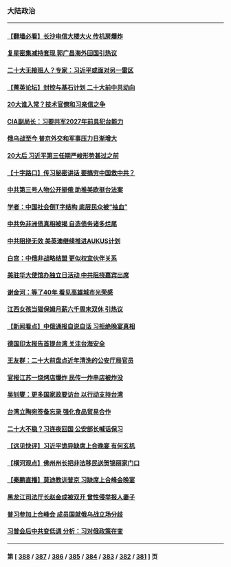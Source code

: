 ### 大陆政治
---
#### [【翻墙必看】长沙电信大楼大火 传机房爆炸](../../pages/ncid277/n13827412.md) 
#### [复星密集减持套现 郭广昌海外回国引热议](../../pages/ncid277/n13827396.md) 
#### [二十大无接班人？专家：习近平或面对另一雷区](../../pages/ncid277/n13827381.md) 
#### [【菁英论坛】封控与基石计划 二十大前中共动向](../../pages/ncid277/n13827390.md) 
#### [20大谁入常？技术官僚和习亲信之争](../../pages/ncid277/n13827363.md) 
#### [CIA副局长：习要共军2027年前具犯台能力](../../pages/ncid277/n13827352.md) 
#### [俄乌战至今 普京外交和军事压力日渐增大](../../pages/ncid277/n13827360.md) 
#### [20大后 习近平第三任期严峻形势甚过之前](../../pages/ncid277/n13827305.md) 
#### [【十字路口】传习秘密讲话 要搞穷中国救中共？](../../pages/ncid277/n13827161.md) 
#### [中共第三号人物公开挺俄 助推美欧挺台法案](../../pages/ncid277/n13827277.md) 
#### [学者：中国社会倒T字结构 底层民众被“抽血”](../../pages/ncid277/n13827134.md) 
#### [中共免非洲债真相被揭 自造债务诸多烂尾](../../pages/ncid277/n13827267.md) 
#### [中共阻挠无效 美英澳继续推进AUKUS计划](../../pages/ncid277/n13827163.md) 
#### [白宫：中俄非战略结盟 更似权宜伙伴关系](../../pages/ncid277/n13827239.md) 
#### [美驻华大使馆办独立日活动 中共阻挠嘉宾出席](../../pages/ncid277/n13827240.md) 
#### [谢金河：等了40年 看见高雄城市光荣感](../../pages/ncid277/n13827126.md) 
#### [江西女孩当猫保姆月薪六千周末双休 引热议](../../pages/ncid277/n13827071.md) 
#### [【新闻看点】中俄通报自说自话 习拒绝晚宴真相](../../pages/ncid277/n13826878.md) 
#### [德国印太报告首提台湾 关注台海安全](../../pages/ncid277/n13827064.md) 
#### [王友群：二十大前盘点近年清洗的公安厅局官员](../../pages/ncid277/n13826943.md) 
#### [官报江苏一烧烤店爆炸 民传一炸串店被炸没](../../pages/ncid277/n13827054.md) 
#### [吴钊燮：更多国家政要访台 以行动支持台湾](../../pages/ncid277/n13827016.md) 
#### [台湾立陶宛签备忘录 强化食品贸易合作](../../pages/ncid277/n13826997.md) 
#### [二十大不稳？习连夜回国 公安部长喊话保习](../../pages/ncid277/n13826967.md) 
#### [【远见快评】习近平诡异缺席上合晚宴 有何玄机](../../pages/ncid277/n13826882.md) 
#### [【横河观点】佛州州长把非法移民送贺锦丽家门口](../../pages/ncid277/n13826879.md) 
#### [【秦鹏直播】莫迪教训普京 习缺席上合峰会晚宴](../../pages/ncid277/n13826869.md) 
#### [黑龙江司法厅长赵金成被双开 曾性侵举报人妻子](../../pages/ncid277/n13826856.md) 
#### [普习参加上合峰会 成员国就俄乌战立场分歧](../../pages/ncid277/n13826831.md) 
#### [习普会后中共变低调 分析：习对俄政策在变](../../pages/ncid277/n13826738.md) 

---
#### 第 [ [388](./388.md) / [387](./387.md) / [386](./386.md) / [385](./385.md) / [384](./384.md) / [383](./383.md) / [382](./382.md) / [381](./381.md) ] 页
